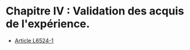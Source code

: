 # Chapitre IV : Validation des acquis de l'expérience.

* [Article L6524-1](./LEGIARTI000018201707.md)
